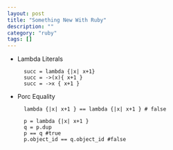 ```yaml
---
layout: post
title: "Something New With Ruby"
description: ""
category: "ruby"
tags: []
---
```


- Lambda Literals

        succ = lambda {|x| x+1}
        succ = ->(x){ x+1 }
        succ = ->x { x+1 }


- Porc Equality

        lambda {|x| x+1 } == lambda {|x| x+1 } # false

        p = lambda {|x| x+1 }
        q = p.dup
        p == q #true
        p.object_id == q.object_id #false
